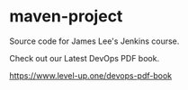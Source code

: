 # maven-project
Source code for James Lee's Jenkins course.

Check out our Latest DevOps PDF book.

https://www.level-up.one/devops-pdf-book


